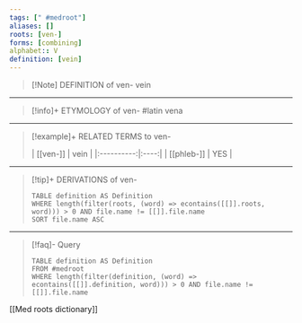 ```yaml
---
tags: [" #medroot"]
aliases: []
roots: [ven-]
forms: [combining]
alphabet:: V
definition: [vein]
---
```

>[!Note] DEFINITION of ven-
>vein
_____
>[!info]+ ETYMOLOGY of ven-
>#latin vena
_____
>[!example]+ RELATED TERMS to ven-
>
>| [[ven-]] | vein |
|:----------:|:----:|
|  [[phleb-]]  | YES     |
_____
>[!tip]+ DERIVATIONS of ven-
>```dataview
>TABLE definition AS Definition 
>WHERE length(filter(roots, (word) => econtains([[]].roots, word))) > 0 AND file.name != [[]].file.name
>SORT file.name ASC
>```
___
>[!faq]- Query
>```dataview
>TABLE definition AS Definition
>FROM #medroot
>WHERE length(filter(definition, (word) => econtains([[]].definition, word))) > 0 AND file.name != [[]].file.name
>```

[[Med roots dictionary]]